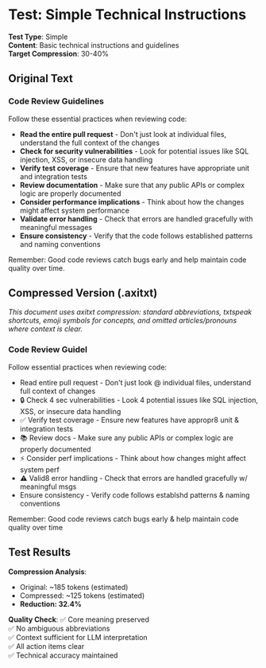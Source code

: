 # Test: Simple Technical Instructions

**Test Type**: Simple  
**Content**: Basic technical instructions and guidelines  
**Target Compression**: 30-40%  

## Original Text

### Code Review Guidelines

Follow these essential practices when reviewing code:

- **Read the entire pull request** - Don't just look at individual files, understand the full context of the changes
- **Check for security vulnerabilities** - Look for potential issues like SQL injection, XSS, or insecure data handling
- **Verify test coverage** - Ensure that new features have appropriate unit and integration tests
- **Review documentation** - Make sure that any public APIs or complex logic are properly documented
- **Consider performance implications** - Think about how the changes might affect system performance
- **Validate error handling** - Check that errors are handled gracefully with meaningful messages
- **Ensure consistency** - Verify that the code follows established patterns and naming conventions

Remember: Good code reviews catch bugs early and help maintain code quality over time.

## Compressed Version (.axitxt)

*This document uses axitxt compression: standard abbreviations, txtspeak shortcuts, emoji symbols for concepts, and omitted articles/pronouns where context is clear.*

### Code Review Guidel

Follow essential practices when reviewing code:

- Read entire pull request - Don't just look @ individual files, understand full context of changes
- 🔒 Check 4 sec vulnerabilities - Look 4 potential issues like SQL injection, XSS, or insecure data handling
- ✅ Verify test coverage - Ensure new features have appropr8 unit & integration tests
- 📚 Review docs - Make sure any public APIs or complex logic are properly documented  
- ⚡ Consider perf implications - Think about how changes might affect system perf
- ⚠️ Valid8 error handling - Check that errors are handled gracefully w/ meaningful msgs
- Ensure consistency - Verify code follows establshd patterns & naming conventions

Remember: Good code reviews catch bugs early & help maintain code quality over time

## Test Results

**Compression Analysis**:
- Original: ~185 tokens (estimated)
- Compressed: ~125 tokens (estimated)  
- **Reduction: 32.4%**

**Quality Check**:
✅ Core meaning preserved  
✅ No ambiguous abbreviations  
✅ Context sufficient for LLM interpretation  
✅ All action items clear  
✅ Technical accuracy maintained